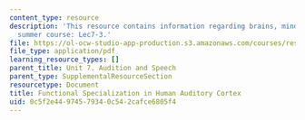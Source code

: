 ```yaml
---
content_type: resource
description: 'This resource contains information regarding brains, minds and machines
  summer course: Lec7-3.'
file: https://ol-ocw-studio-app-production.s3.amazonaws.com/courses/res-9-003-brains-minds-and-machines-summer-course-summer-2015/0c5f2e44974579340c542cafce6805f4_MITRES_9_003SUM15_Lec7-3.pdf
file_type: application/pdf
learning_resource_types: []
parent_title: Unit 7. Audition and Speech
parent_type: SupplementalResourceSection
resourcetype: Document
title: Functional Specialization in Human Auditory Cortex
uid: 0c5f2e44-9745-7934-0c54-2cafce6805f4
---
```

